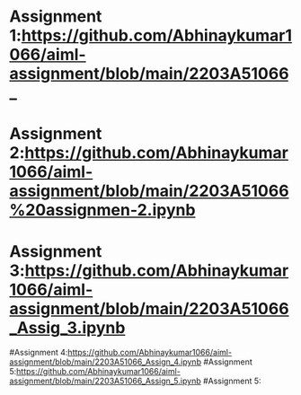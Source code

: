 # Assignment 1:https://github.com/Abhinaykumar1066/aiml-assignment/blob/main/2203A51066_
# Assignment 2:https://github.com/Abhinaykumar1066/aiml-assignment/blob/main/2203A51066%20assignmen-2.ipynb
# Assignment 3:https://github.com/Abhinaykumar1066/aiml-assignment/blob/main/2203A51066_Assig_3.ipynb
#Assignment 4:https://github.com/Abhinaykumar1066/aiml-assignment/blob/main/2203A51066_Assign_4.ipynb
#Assignment 5:https://github.com/Abhinaykumar1066/aiml-assignment/blob/main/2203A51066_Assign_5.ipynb
#Assignment 5:
